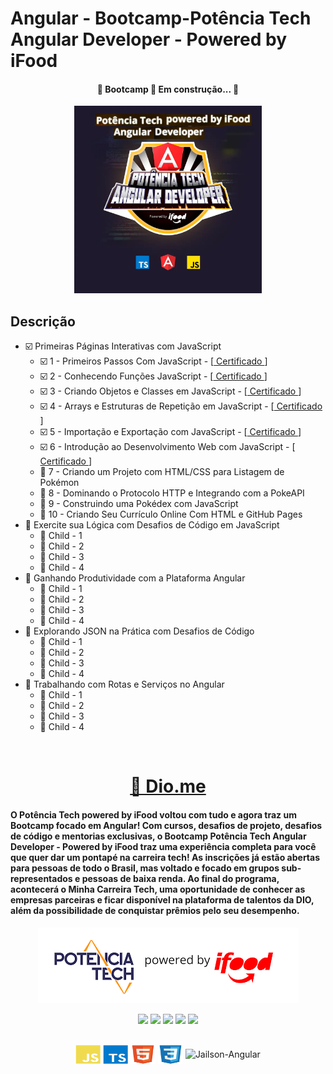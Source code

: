# Angular - Bootcamp-Potência Tech Angular Developer - Powered by iFood

<h4 align="center">

 🚧  Bootcamp 🚀 Em construção...  🚧
  
</h4>

<div align="center">

<img src="https://raw.githubusercontent.com/jailcomfranssa/angular--Bootcamp-Pot-ncia-Tech-Angular/main/img/logo02.png" height="300">

</div>

## Descrição

- ☑️ Primeiras Páginas Interativas com JavaScript
  - ☑️ 1 - Primeiros Passos Com JavaScript - [<a href="https://www.dio.me/certificate/2425BC0E" target="_blank"> Certificado </a>]
  - ☑️ 2 - Conhecendo Funções JavaScript - [<a href="https://www.dio.me/certificate/1FF0F5B7"> Certificado </a>]
  - ☑️ 3 - Criando Objetos e Classes em JavaScript - [<a href="https://www.dio.me/certificate/BCF26309"> Certificado </a>]
  - ☑️ 4 - Arrays e Estruturas de Repetição em JavaScript - [<a href="https://www.dio.me/certificate/99E0E335"> Certificado </a>]
  - ☑️ 5 - Importação e Exportação com JavaScript - [<a href="https://www.dio.me/certificate/21FFF51C"> Certificado </a>]
  - ☑️ 6 - Introdução ao Desenvolvimento Web com JavaScript - [<a href="https://www.dio.me/certificate/6A4DBDCB"> Certificado </a>]
  - 🔲 7 - Criando um Projeto com HTML/CSS para Listagem de Pokémon
  - 🔲 8 - Dominando o Protocolo HTTP e Integrando com a PokeAPI
  - 🔲 9 - Construindo uma Pokédex com JavaScript
  - 🔲 10 - Criando Seu Currículo Online Com HTML e GitHub Pages
- 🔲 Exercite sua Lógica com Desafios de Código em JavaScript
  - 🔲 Child - 1
  - 🔲 Child - 2
  - 🔲 Child - 3
  - 🔲 Child - 4
- 🔲 Ganhando Produtividade com a Plataforma Angular
  - 🔲 Child - 1
  - 🔲 Child - 2
  - 🔲 Child - 3
  - 🔲 Child - 4
- 🔲 Explorando JSON na Prática com Desafios de Código
  - 🔲 Child - 1
  - 🔲 Child - 2
  - 🔲 Child - 3
  - 🔲 Child - 4
- 🔲 Trabalhando com Rotas e Serviços no Angular
  - 🔲 Child - 1
  - 🔲 Child - 2
  - 🔲 Child - 3
  - 🔲 Child - 4

<br>

<h1 align="center">
    <a href="https://web.dio.me/track/potencia-tech-angular-developer-powered-ifood">🔗 Dio.me </a>
</h1>

<h4>
O Potência Tech powered by iFood voltou com tudo e agora traz um Bootcamp focado em Angular! Com cursos, desafios de projeto, desafios de código e mentorias exclusivas, o Bootcamp Potência Tech Angular Developer - Powered by iFood traz uma experiência completa para você que quer dar um pontapé na carreira tech! As inscrições já estão abertas para pessoas de todo o Brasil, mas voltado e focado em grupos sub-representados e pessoas de baixa renda. Ao final do programa, acontecerá o Minha Carreira Tech, uma oportunidade de conhecer as empresas parceiras e ficar disponível na plataforma de talentos da DIO, além da possibilidade de conquistar prêmios pelo seu desempenho.
</h4>

<div align="center">

![myImage](https://raw.githubusercontent.com/jailcomfranssa/angular--Bootcamp-Pot-ncia-Tech-Angular/main/img/logo01.png)

</div>

<div align="center">

[<img src="https://img.shields.io/badge/twitter-%231DA1F2.svg?&style=for-the-badge&logo=twitter&logoColor=white" />](https://twitter.com/USERNAME) [<img src="https://img.shields.io/badge/medium-%2312100E.svg?&style=for-the-badge&logo=medium&logoColor=white" />](https://medium.com/USERNAME)  [<img src="https://img.shields.io/badge/linkedin-%230077B5.svg?&style=for-the-badge&logo=linkedin&logoColor=white" />](https://www.linkedin.com/in/USERNAME/) [<img src = "https://img.shields.io/badge/instagram-%23E4405F.svg?&style=for-the-badge&logo=instagram&logoColor=white">](https://www.instagram.com/USERNAME/) [<img src = "https://img.shields.io/badge/facebook-%231877F2.svg?&style=for-the-badge&logo=facebook&logoColor=white">](https://www.facebook.com/USERNAME)

</div>

</div>

  <div style="display: inline_block" align="center"><br>
  <img align="center" alt="Jailson-Js" height="30" width="40" src="https://raw.githubusercontent.com/devicons/devicon/master/icons/javascript/javascript-plain.svg">
  <img align="center" alt="Jailson-Ts" height="30" width="40" src="https://raw.githubusercontent.com/devicons/devicon/master/icons/typescript/typescript-plain.svg">
  <img align="center" alt="Jailson-HTML" height="30" width="40" src="https://raw.githubusercontent.com/devicons/devicon/master/icons/html5/html5-original.svg">
  <img align="center" alt="Jailson-CSS" height="30" width="40" src="https://raw.githubusercontent.com/devicons/devicon/master/icons/css3/css3-original.svg">
  <img align="center" alt="Jailson-Angular" height="30" width="40" src="https://icongr.am/devicon/angularjs-original.svg?size=128&color=currentColor">

